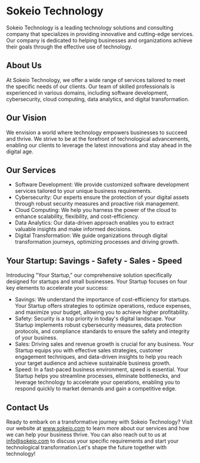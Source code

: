 # Sokeio Technology

Sokeio Technology is a leading technology solutions and consulting company that specializes in providing innovative and cutting-edge services. Our company is dedicated to helping businesses and organizations achieve their goals through the effective use of technology.
## About Us 
At Sokeio Technology, we offer a wide range of services tailored to meet the specific needs of our clients. 
Our team of skilled professionals is experienced in various domains, including software development, cybersecurity, cloud computing, data analytics, and digital transformation.
## Our Vision
We envision a world where technology empowers businesses to succeed and thrive. We strive to be at the forefront of technological advancements, enabling our clients to leverage the latest innovations and stay ahead in the digital age.
## Our Services
- Software Development: We provide customized software development services tailored to your unique business requirements.
- Cybersecurity: Our experts ensure the protection of your digital assets through robust security measures and proactive risk management.
- Cloud Computing: We help you harness the power of the cloud to enhance scalability, flexibility, and cost-efficiency.
- Data Analytics: Our data-driven approach enables you to extract valuable insights and make informed decisions.
- Digital Transformation: We guide organizations through digital transformation journeys, optimizing processes and driving growth.
## Your Startup: Savings - Safety - Sales - Speed
Introducing "Your Startup," our comprehensive solution specifically designed for startups and small businesses. Your Startup focuses on four key elements to accelerate your success:
- Savings: We understand the importance of cost-efficiency for startups. Your Startup offers strategies to optimize operations, reduce expenses, and maximize your budget, allowing you to achieve higher profitability.
- Safety: Security is a top priority in today's digital landscape. Your Startup implements robust cybersecurity measures, data protection protocols, and compliance standards to ensure the safety and integrity of your business.
- Sales: Driving sales and revenue growth is crucial for any business. Your Startup equips you with effective sales strategies, customer engagement techniques, and data-driven insights to help you reach your target audience and achieve sustainable business growth.
- Speed: In a fast-paced business environment, speed is essential. Your Startup helps you streamline processes, eliminate bottlenecks, and leverage technology to accelerate your operations, enabling you to respond quickly to market demands and gain a competitive edge.
## Contact Us
Ready to embark on a transformative journey with Sokeio Technology? Visit our website at www.sokeio.com to learn more about our services and how we can help your business thrive. You can also reach out to us at info@sokeio.com to discuss your specific requirements and start your technological transformation.Let's shape the future together with technology!
